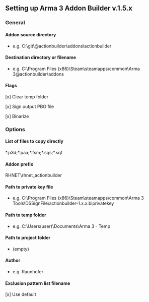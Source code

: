 ## Setting up Arma 3 Addon Builder v.1.5.x

### General

#### Addon source directory
- e.g. C:\git\\@actionbuilder\addons\actionbuilder

#### Destination directory or filename
- e.g. C:\Program Files (x86)\Steam\steamapps\common\Arma 3\@actionbuilder\addons

#### Flags
[x] Clear temp folder

[x] Sign output PBO file

[x] Binarize

### Options

#### List of files to copy directly
\*.p3d;\*.paa;\*.fsm;\*.sqs;\*.sqf

#### Addon prefix
RHNET\rhnet_actionbuilder

#### Path to private key file
- e.g. C:\Program Files (x86)\Steam\steamapps\common\Arma 3 Tools\DSSignFile\actionbuilder-1.x.x.biprivatekey

#### Path to temp folder
- e.g. C:\Users\(user)\Documents\Arma 3 - Temp

#### Path to project folder
- (empty)

#### Author
- e.g. Raunhofer

#### Exclusion pattern list filename
[x] Use default
